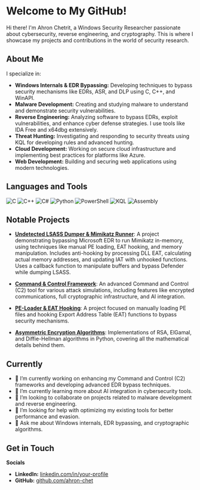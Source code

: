 # Welcome to My GitHub!

Hi there! I'm Ahron Chetrit, a Windows Security Researcher passionate about cybersecurity, reverse engineering, and cryptography. This is where I showcase my projects and contributions in the world of security research.

## About Me

I specialize in:

- **Windows Internals & EDR Bypassing:** Developing techniques to bypass security mechanisms like EDRs, ASR, and DLP using C, C++, and WinAPI.
- **Malware Development:** Creating and studying malware to understand and demonstrate security vulnerabilities.
- **Reverse Engineering:** Analyzing software to bypass EDRs, exploit vulnerabilities, and enhance cyber defense strategies. I use tools like IDA Free and x64dbg extensively.
- **Threat Hunting:** Investigating and responding to security threats using KQL for developing rules and advanced hunting.
- **Cloud Development:** Working on secure cloud infrastructure and implementing best practices for platforms like Azure.
- **Web Development:** Building and securing web applications using modern technologies.

## Languages and Tools

<p align="left">
  <img src="https://img.shields.io/badge/C-A8B9CC?style=for-the-badge&logo=c&logoColor=white" alt="C" />
  <img src="https://img.shields.io/badge/C++-00599C?style=for-the-badge&logo=c%2B%2B&logoColor=white" alt="C++" />
  <img src="https://img.shields.io/badge/C%23-239120?style=for-the-badge&logo=c-sharp&logoColor=white" alt="C#" />
  <img src="https://img.shields.io/badge/Python-3776AB?style=for-the-badge&logo=python&logoColor=white" alt="Python" />
  <img src="https://img.shields.io/badge/PowerShell-5391FE?style=for-the-badge&logo=powershell&logoColor=white" alt="PowerShell" />
  <img src="https://img.shields.io/badge/KQL-000000?style=for-the-badge&logo=microsoft&logoColor=white" alt="KQL" />
  <img src="https://img.shields.io/badge/Assembly-525252?style=for-the-badge&logo=assembly&logoColor=white" alt="Assembly" />
</p>

## Notable Projects

- **[Undetected LSASS Dumper & Mimikatz Runner](https://github.com/ahron-chet/Guard-Bypass-Toolkit-LSASS-Dumper-and-Mimikatz-Runner)**: A project demonstrating bypassing Microsoft EDR to run Mimikatz in-memory, using techniques like manual PE loading, EAT hooking, and memory manipulation. Includes anti-hooking by processing DLL EAT, calculating actual memory addresses, and updating IAT with unhooked functions. Uses a callback function to manipulate buffers and bypass Defender while dumping LSASS.

- **[Command & Control Framework](https://github.com/ahron-chet/NeptoonC2)**: An advanced Command and Control (C2) tool for various attack simulations, including features like encrypted communications, full cryptographic infrastructure, and AI integration.

- **[PE-Loader & EAT Hooking](https://github.com/ahron-chet/EAT-Functions-Hooking)**: A project focused on manually loading PE files and hooking Export Address Table (EAT) functions to bypass security mechanisms.

- **[Asymmetric Encryption Algorithms](https://github.com/ahron-chet/Asymmetric-encryption-algorithms-RSA-Elgamal-Diffie-Hellman)**: Implementations of RSA, ElGamal, and Diffie-Hellman algorithms in Python, covering all the mathematical details behind them.


## Currently

- 🔭 I’m currently working on enhancing my Command and Control (C2) frameworks and developing advanced EDR bypass techniques.
- 🌱 I’m currently learning more about AI integration in cybersecurity tools.
- 👯 I’m looking to collaborate on projects related to malware development and reverse engineering.
- 🤔 I’m looking for help with optimizing my existing tools for better performance and evasion.
- 💬 Ask me about Windows internals, EDR bypassing, and cryptographic algorithms.

## Get in Touch

**Socials**
- **LinkedIn:** [linkedin.com/in/your-profile](https://www.linkedin.com/in/aharon-chetrit-436886267/)
- **GitHub:** [github.com/ahron-chet](https://github.com/ahron-chet)
